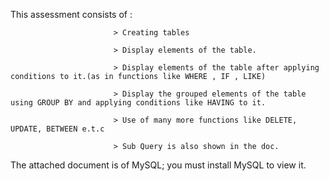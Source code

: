 This assessment consists of :

                           > Creating tables
                           
                           > Display elements of the table.
                           
                           > Display elements of the table after applying conditions to it.(as in functions like WHERE , IF , LIKE)
                           
                           > Display the grouped elements of the table using GROUP BY and applying conditions like HAVING to it.
                           
                           > Use of many more functions like DELETE, UPDATE, BETWEEN e.t.c
                           
                           > Sub Query is also shown in the doc.
                           

The attached document is of MySQL; you must install MySQL to view it.
